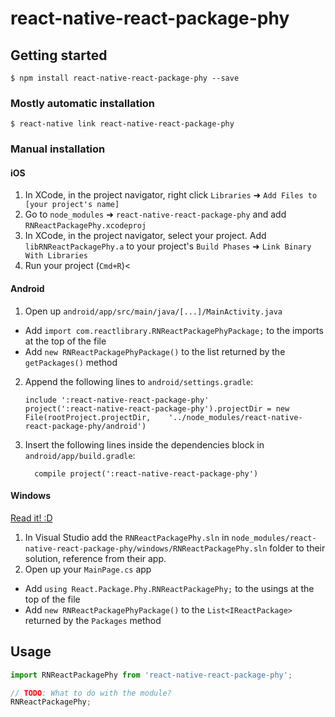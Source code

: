 
# react-native-react-package-phy

## Getting started

`$ npm install react-native-react-package-phy --save`

### Mostly automatic installation

`$ react-native link react-native-react-package-phy`

### Manual installation


#### iOS

1. In XCode, in the project navigator, right click `Libraries` ➜ `Add Files to [your project's name]`
2. Go to `node_modules` ➜ `react-native-react-package-phy` and add `RNReactPackagePhy.xcodeproj`
3. In XCode, in the project navigator, select your project. Add `libRNReactPackagePhy.a` to your project's `Build Phases` ➜ `Link Binary With Libraries`
4. Run your project (`Cmd+R`)<

#### Android

1. Open up `android/app/src/main/java/[...]/MainActivity.java`
  - Add `import com.reactlibrary.RNReactPackagePhyPackage;` to the imports at the top of the file
  - Add `new RNReactPackagePhyPackage()` to the list returned by the `getPackages()` method
2. Append the following lines to `android/settings.gradle`:
  	```
  	include ':react-native-react-package-phy'
  	project(':react-native-react-package-phy').projectDir = new File(rootProject.projectDir, 	'../node_modules/react-native-react-package-phy/android')
  	```
3. Insert the following lines inside the dependencies block in `android/app/build.gradle`:
  	```
      compile project(':react-native-react-package-phy')
  	```

#### Windows
[Read it! :D](https://github.com/ReactWindows/react-native)

1. In Visual Studio add the `RNReactPackagePhy.sln` in `node_modules/react-native-react-package-phy/windows/RNReactPackagePhy.sln` folder to their solution, reference from their app.
2. Open up your `MainPage.cs` app
  - Add `using React.Package.Phy.RNReactPackagePhy;` to the usings at the top of the file
  - Add `new RNReactPackagePhyPackage()` to the `List<IReactPackage>` returned by the `Packages` method


## Usage
```javascript
import RNReactPackagePhy from 'react-native-react-package-phy';

// TODO: What to do with the module?
RNReactPackagePhy;
```
  